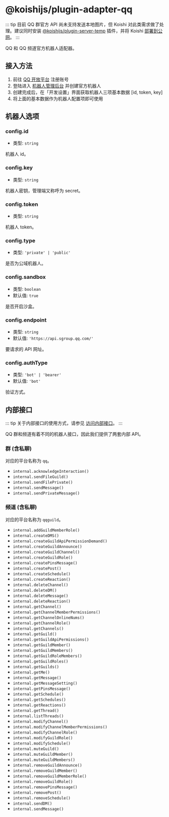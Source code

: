 # @koishijs/plugin-adapter-qq

::: tip
目前 QQ 群官方 API 尚未支持发送本地图片，但 Koishi 对此类需求做了处理。建议同时安装 [@koishijs/plugin-server-temp](../develop/server-temp.md) 插件，并将 Koishi [部署到公网](../../manual/recipe/server.md)。
:::

QQ 和 QQ 频道官方机器人适配器。

## 接入方法

1. 前往 [QQ 开放平台](https://q.qq.com) 注册账号
2. 登陆进入 [机器人管理后台](https://q.qq.com/#/app/bot) 并创建官方机器人
3. 创建完成后，在「开发设置」界面获取机器人三项基本数据 [id, token, key]
4. 将上面的基本数据作为机器人配置项即可使用

## 机器人选项

### config.id

- 类型: `string`

机器人 id。

### config.key

- 类型: `string`

机器人密钥，管理端又称呼为 secret。

### config.token

- 类型: `string`

机器人 token。

### config.type

- 类型: `'private' | 'public'`

是否为公域机器人。

### config.sandbox

- 类型: `boolean`
- 默认值: `true`

是否开启沙盒。

### config.endpoint

- 类型: `string`
- 默认值: `'https://api.sgroup.qq.com/'`

要请求的 API 网址。

### config.authType

- 类型: `'bot' | 'bearer'`
- 默认值: `'bot'`

验证方式。

## 内部接口

::: tip
关于内部接口的使用方式，请参见 [访问内部接口](../../guide/adapter/bot.md#access-from-plugin)。
:::

QQ 群和频道有着不同的机器人接口，因此我们提供了两套内部 API。

### 群 (含私聊)

对应的平台名称为 `qq`。

- `internal.acknowledgeInteraction()`
- `internal.sendFileGuild()`
- `internal.sendFilePrivate()`
- `internal.sendMessage()`
- `internal.sendPrivateMessage()`

### 频道 (含私聊)

对应的平台名称为 `qqguild`。

- `internal.addGuildMemberRole()`
- `internal.createDMS()`
- `internal.createGuildApiPermissionDemand()`
- `internal.createGuildAnnounce()`
- `internal.createGuildChannel()`
- `internal.createGuildRole()`
- `internal.createPinsMessage()`
- `internal.createPost()`
- `internal.createSchedule()`
- `internal.createReaction()`
- `internal.deleteChannel()`
- `internal.deleteDM()`
- `internal.deleteMessage()`
- `internal.deleteReaction()`
- `internal.getChannel()`
- `internal.getChannelMemberPermissions()`
- `internal.getChannelOnlineNums()`
- `internal.getChannelRole()`
- `internal.getChannels()`
- `internal.getGuild()`
- `internal.getGuildApiPermissions()`
- `internal.getGuildMember()`
- `internal.getGuildMembers()`
- `internal.getGuildRoleMembers()`
- `internal.getGuildRoles()`
- `internal.getGuilds()`
- `internal.getMe()`
- `internal.getMessage()`
- `internal.getMessageSetting()`
- `internal.getPinsMessage()`
- `internal.getSchedule()`
- `internal.getSchedules()`
- `internal.getReactions()`
- `internal.getThread()`
- `internal.listThreads()`
- `internal.modifyChannel()`
- `internal.modifyChannelMemberPermissions()`
- `internal.modifyChannelRole()`
- `internal.modifyGuildRole()`
- `internal.modifySchedule()`
- `internal.muteGuild()`
- `internal.muteGuildMember()`
- `internal.muteGuildMembers()`
- `internal.removeGuildAnnounce()`
- `internal.removeGuildMember()`
- `internal.removeGuildMemberRole()`
- `internal.removeGuildRole()`
- `internal.removePinsMessage()`
- `internal.removePost()`
- `internal.removeSchedule()`
- `internal.sendDM()`
- `internal.sendMessage()`
